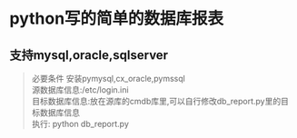 # python写的简单的数据库报表
## 支持mysql,oracle,sqlserver
> 必要条件 安装pymysql,cx_oracle,pymssql<br>
> 源数据库信息:/etc/login.ini<br>
> 目标数据库信息:放在源库的cmdb库里,可以自行修改db_report.py里的目标数据库信息<br>
> 执行: python db_report.py<br>
